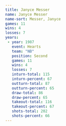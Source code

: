 ```yaml
---
title: Janyce Messer
name: Janyce Messer
name-sort: Messer, Janyce
games: 11
wins: 4
losses: 7
years:
 - year: 1987
   event: Hearts
   team: "NB"
   position: Second
   games: 11
   wins: 4
   losses: 7
   inturn-total: 115
   inturn-percent: 67
   outturn-total: 87
   outturn-percent: 65
   draw-total: 86
   draw-percent: 65
   takeout-total: 116
   takeout-percent: 67
   shots-total: 202
   shots-percent: 66
---
```

